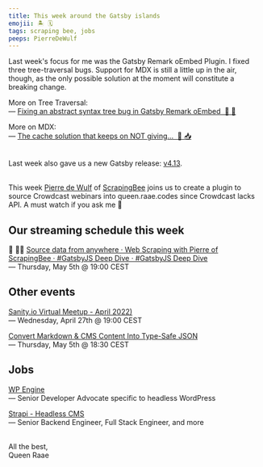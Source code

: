 ```yaml
---
title: This week around the Gatsby islands
emojii: 🏝 🗓
tags: scraping bee, jobs
peeps: PierreDeWulf
---
```


Last week's focus for me was the Gatsby Remark oEmbed Plugin. I fixed three tree-traversal bugs. Support for MDX is still a little up in the air, though, as the only possible solution at the moment will constitute a breaking change.

More on Tree Traversal:  
— [Fixing an abstract syntax tree bug in Gatsby Remark oEmbed  🌲 🐛](/emails/2022-04-29-tree-problem/)

More on MDX:  
— [The cache solution that keeps on NOT giving...  😬 📥](/emails/2022-04-28-cache-problems/)

&nbsp;  
Last week also gave us a new Gatsby release: [v4.13](https://www.gatsbyjs.com/docs/reference/release-notes/v4.13/).

&nbsp;  
This week [Pierre de Wulf](https://twitter.com/PierreDeWulf) of [ScrapingBee](https://www.scrapingbee.com/) joins us to create a plugin to source Crowdcast webinars into queen.raae.codes since Crowdcast lacks API. A must watch if you ask me&nbsp;🤪

## Our streaming schedule this week

🔴 🏴‍☠️ [Source data from anywhere · Web Scraping with Pierre of ScrapingBee · #GatsbyJS Deep Dive · #GatsbyJS Deep Dive](https://youtu.be/MjcYzjYIFuI)  
— Thursday, May 5th @ 19:00 CEST

## Other events

[Sanity.io Virtual Meetup - April 2022)](https://hopin.com/events/sanity-io-virtual-meetup-april-2022)  
— Wednesday, April 27th @ 19:00 CEST

[Convert Markdown & CMS Content Into Type-Safe JSON](https://www.learnwithjason.dev/convert-markdown-and-cms-content-into-type-safe-json)  
— Thursday, May 5th @ 18:30 CEST

## Jobs

[WP Engine](https://wpengine.wd1.myworkdayjobs.com/en-US/WP_Engine/job/Senior-Developer-Advocate_JR101254-1)  
— Senior Developer Advocate specific to headless WordPress

[Strapi - Headless CMS](https://strapi.io/careers)  
— Senior Backend Engineer, Full Stack Engineer, and more

&nbsp;  
All the best,  
Queen Raae
